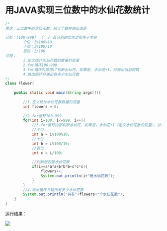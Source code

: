 # 用JAVA实现三位数中的水仙花数统计

```java
/*
需求：三位数中的水仙花数，统计个数并输出谁是

分析：[100-999]  个 十 百分别的立方之和等于本身
		个位：i%100%10
		十位：i%100/10
		百位：i/100
过程：
		1.定义统计水仙花数的数量的变量
		2.for循环100-999
		3.for循环内部用if判断水仙花，如果是，水仙花+1，并输出当前的数
		4.跳出循环并输出有多少水仙花数
*/
class Flower{
	
	public static void main(String args[]){
		
		//1.定义统计水仙花数数量的变量
		int flowers = 0;
		
		//2.for循环100-999
		for(int i=100; i<=999; i++){
			//3.for循环内部判断水仙花，如果是，水仙花+1（定义水仙花数的变量），并输出当前的数
			//个位
			int a = i%100%10;
			//十位
			int b = i%100/10;
			//百位
			int c = i/100;
			
			//判断是否是水仙花数
			if(i==a*a*a+b*b*b+c*c*c){
				flowers++;
				System.out.println(i+"是水仙花数");
			}		
		}
		//4.跳出循环并输出有多少水仙花数
		System.out.println("共有"+flowers+"个水仙花数");
	}
}
```

运行结果：

![](https://ldsoy.coding.net/p/PC/d/Img/git/raw/master/MDimg/202109092156355.png)

